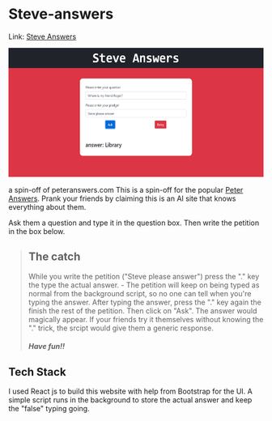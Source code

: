 # Steve-answers
Link: [Steve Answers](https://arya002.github.io/Steve-answers/)

<p align="center">
<img src="assets/answered.PNG" width="530" height="255" >
</p>

a spin-off of peteranswers.com
This is a spin-off for the popular [Peter Answers](https://peteranswers.com/).
Prank your friends by claiming this is an AI site that knows everything about them.

Ask them a question and type it in the question box.
Then write the petition in the box below.

> ## The catch 
> While you write the petition ("Steve please answer") press the "." key the type the actual answer. - The petition will keep on being typed as normal
> from the background script, so no one can tell when you're typing the answer. After typing the answer, press the "." key again the finish the rest of the petition. Then click on
> "Ask". The answer would magically appear. If your friends try it themselves without knowing the "." trick, the srcipt would give them a generic response.
> 
> ##### Have fun!!

## Tech Stack

I used React js to build this website with help from Bootstrap for the UI.
A simple script runs in the background to store the actual answer and keep the "false" typing going.
